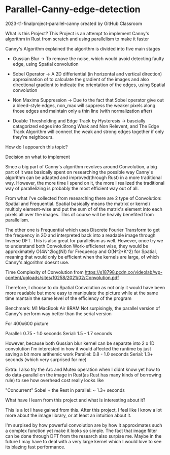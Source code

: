 # Parallel-Canny-edge-detection
2023-t1-finalproject-parallel-canny created by GitHub Classroom

What is this Project?
This Project is an attempt to implement Canny's algorithm in Rust from scratch and using 
parallelism to make it faster

Canny's Algorithm explained
the algorithm is divided into five main stages

- Gussian Blur -> To remove the noise, which would avoid detecting faulty edge, 
using Spatial convolution 

- Sobel Operator -> A 2D differiential (in horizontal and vertical direction) 
approximation of to calculate the gradient of the images and also directional gradient 
to indicate the orientation of the edges, using Spatial convolution

- Non Maxima Suppression -> Due to the fact that Sobel operator give out a bleed-style edges, 
non_max will suppress the weaker pixels along those edges and maintain only a thin line
(with normalization after)

- Double Thresholding and Edge Track by Hysteresis -> bascially catagorized edges into Strong Weak and 
Non Relevent, and The Edge Track Algorithm will connect the weak and strong edges together if 
only they're neighbours.


How do I appoarch this topic?

Decision on what to implement 

Since a big part of Canny's algorithm revolves around Convolution, a big part of it was basically
spent on researching the possible way Canny's algorithm can be adapted and improved(through Rust) 
in a more traditional way. However, the more time I spend on it, the more I realized the traditional 
way of parallelizing is probably the most efficient way out of all.

From what I've collected from researching there are 2 type of Convolution: Spatial and Frequential.
Spatial basically means the matrix( or kernel) multiply element-wise and put the sum of of the matrix's 
element into each pixels all over the images. This of course will be heavily benefited from parallelism.

The other one is Frequential which uses Discrete Fourier Transform to get the frequency in 2D and 
interpreted back into a readable image through Inverse DFT. This is also great for parallelism as well. 
However, once try we to understand both Convolution Work-efficienet wise, they would be 
approximately O(4*N^2*log(N)) for Frequency and O(N^2*K^2) for Spatial, meaning that would only be 
efficient when the kernels are large, of which Canny's algorithm doesnt use.

Time Complexity of Convolution from 
https://s18798.pcdn.co/videolab/wp-content/uploads/sites/10258/2021/02/Convolution.pdf

Therefore, I choose to do Spatial Convolution as not only it would have been more readable 
but more easy to manipulate the picture while at the same time mantain the same level of 
the efficiency of the program


Benchmark: M1 MacBook Air 8RAM
Not surpisingly, the parallel version of Canny's perform way better than the serial version

For 400x600 picture

Parallel: 0.75 - 1.0 seconds
Serial: 1.5 - 1.7 seconds

However, because both Gussian blur kernel can be separate into 
2 x 1D convolution
I'm interested in how it would affected the runtime by just saving a bit more arithemic work
Parallel: 0.8 - 1.0 seconds
Serial:  1.3+ seconds (which very surprised for me)

Extra:
I also try the Arc and Mutex operation when I didnt know yet how to
do data-parallel on the image in Rust(as Rust has many kinds of 
borrowing rule) to see how overhead cost really looks like

"Concurrent" Sobel + the Rest  in parallel: ~ 1.3+ seconds



What have I learn from this project and what is interesting about it?

This is a lot I have gained from this. After this project, I feel like I know 
a lot more about the image library, or at least an intuition about it. 

I'm surpised by how powerful convolution are by how it approximates such a complex 
function yet make it looks so simple. The fact that image filter can 
be done through DFT from the research also surpise me. Maybe in the future
I may have to deal with a very large kernel which I would love to see its 
blazing fast performance.







